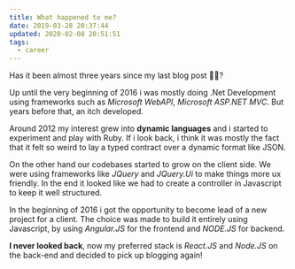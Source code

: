 ```yaml
---
title: What happened to me?
date: 2019-03-28 20:37:44
updated: 2020-02-08 20:51:51
tags:
  - career
---
```


Has it been almost three years since my last blog post 🤦‍♂️?

Up until the very beginning of 2016 i was mostly doing .Net Development using frameworks such as _Microsoft WebAPI_, _Microsoft ASP.NET MVC_. But years before that, an itch developed.

Around 2012 my interest grew into **dynamic languages** and i started to experiment and play with Ruby. If i look back, i think it was mostly the fact that it felt so weird to lay a typed contract over a dynamic format like JSON.

On the other hand our codebases started to grow on the client side. We were using frameworks like _JQuery_ and _JQuery.Ui_ to make things more ux friendly. In the end it looked like we had to create a controller in Javascript to keep it well structured.

In the beginning of 2016 i got the opportunity to become lead of a new project for a client. The choice was made to build it entirely using Javascript, by using _Angular.JS_ for the frontend and _NODE.JS_ for backend.

**I never looked back**, now my preferred stack is _React.JS_ and _Node.JS_ on the back-end and decided to pick up blogging again!
